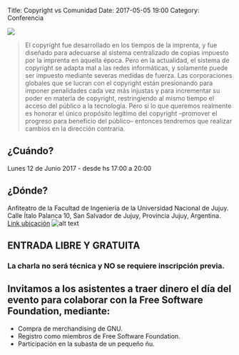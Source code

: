 Title: Copyright vs Comunidad
Date: 2017-05-05 19:00
Category: Conferencia

<img src="../theme/images/Flyer.png" align="middle" class="responsive-image"/>

> El copyright fue desarrollado en los tiempos de la imprenta, y fue diseñado para adecuarse al sistema centralizado de copias impuesto por la imprenta en aquella época. Pero en la actualidad, el sistema de copyright se adapta mal a las redes informáticas, y solamente puede ser impuesto mediante severas medidas de fuerza.
> Las corporaciones globales que se lucran con el copyright están presionando para imponer penalidades cada vez más injustas y para incrementar su poder en materia de copyright, restringiendo al mismo tiempo el acceso del público a la tecnología. Pero si lo que queremos realmente es honorar el único propósito legítimo del copyright –promover el progreso para beneficio del público– entonces tendremos que realizar cambios en la dirección contraria.

## ¿Cuándo?

Lunes 12 de Junio 2017 - desde hs 17:00 a 20:00

## ¿Dónde?

Anfiteatro de la Facultad de Ingeniería de la Universidad Nacional de Jujuy. Calle Ítalo Palanca 10, San Salvador de Jujuy, Provincia Jujuy, Argentina.
[Link ubicación](https://www.openstreetmap.org/way/232853389#map=18/-24.18910/-65.29331&layers=HN)
![alt text](../theme/images/ubicacion.png "ubicación")

## ENTRADA LIBRE Y GRATUITA

### La charla no será técnica y NO se requiere inscripción previa.

## Invitamos a los asistentes a traer dinero el día del evento para colaborar con la Free Software Foundation, mediante:
* Compra de merchandising de GNU.
* Registro como miembros de Free Software Foundation.
* Participación en la subasta de un pequeño ñu.
